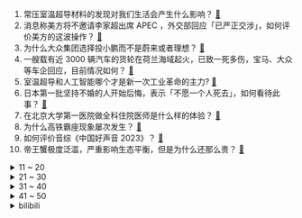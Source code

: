 1. 常压室温超导材料的发现对我们生活会产生什么影响？ [:link:](https://www.zhihu.com/question/614238747)
2. 消息称美方将不邀请李家超出席 APEC ，外交部回应「已严正交涉」，如何评价美方的这波操作？ [:link:](https://www.zhihu.com/question/614509852)
3. 为什么大众集团选择投小鹏而不是蔚来或者理想？ [:link:](https://www.zhihu.com/question/614392253)
4. 一艘载有近 3000 辆汽车的货轮在荷兰海域起火，已致一死多伤，宝马、大众等车企回应，目前情况如何？ [:link:](https://www.zhihu.com/question/614410393)
5. 室温超导和人工智能哪个才是新一次工业革命的主力? [:link:](https://www.zhihu.com/question/614352067)
6. 日本第一批坚持不婚的人开始后悔，表示「不愿一个人死去」，如何看待此事？ [:link:](https://www.zhihu.com/question/613852754)
7. 在北京大学第一医院做全科住院医师是什么样的体验？ [:link:](https://www.zhihu.com/question/613859172)
8. 为什么高铁霸座现象屡次发生？ [:link:](https://www.zhihu.com/question/295289692)
9. 如何评价音综《中国好声音 2023》？ [:link:](https://www.zhihu.com/question/614498894)
10. 帝王蟹极度泛滥，严重影响生态平衡，但是为什么还那么贵？ [:link:](https://www.zhihu.com/question/49207776)
<details>
<summary>11 ~ 20</summary>

11. 中国首席经济学家论坛理事长连平表示我国房价从去年开始下跌，预计在第三季度见底，如何解读？ [:link:](https://www.zhihu.com/question/614450064)
12. 《封神第一部》中，为什么妲己爬出来后第一句话是「我的簪子呢」？ [:link:](https://www.zhihu.com/question/614224898)
13. 乐视创始人贾跃亭超4899万股乐视股票近期上架淘宝拍卖，能帮助他早日还清债务吗？ [:link:](https://www.zhihu.com/question/614398732)
14. 「鲜」是鱼和羊的组合，有没有把二者结合做出来的美食？为什么感觉鱼羊组合的菜很少在饭店看到呢？ [:link:](https://www.zhihu.com/question/561510660)
15. 第 31 届世界大学生夏季运动会在成都开幕，有哪些亮点值得关注？ [:link:](https://www.zhihu.com/question/614217003)
16. 摘核桃被村民索赔三千元，村民亲属称「是文玩核桃」，专家表示「单个鲜果价值不超过二十」，如何看待此事？ [:link:](https://www.zhihu.com/question/614255051)
17. 《崩坏：星穹铁道》的黑塔、瓦尔特等人会陷入魔阴身吗？ [:link:](https://www.zhihu.com/question/613890192)
18. 最新百强县榜单出炉，东部地区 65 个，东北仅剩一席，GDP 千亿的县域 54 个，哪些信息值得关注？ [:link:](https://www.zhihu.com/question/614395539)
19. 假如这次韩国常压室温超导材料被验证成功了，社会普通人可以怎么抓住机遇？ [:link:](https://www.zhihu.com/question/614232274)
20. 房东不退押金可以报警吗? [:link:](https://www.zhihu.com/question/392071822)
</details>
<details>
<summary>21 ~ 30</summary>

21. 中国女足对阵海地第 28 分钟，张睿蹬踏对手膝盖，主裁观看 VAR 后改判红牌，如何评价这次犯规？ [:link:](https://www.zhihu.com/question/614490646)
22. 7 月 28 日日本央行调整收益率曲线控制「YCC」政策，称将灵活控制10年期收益率，如何看待该举措？ [:link:](https://www.zhihu.com/question/614416032)
23. 如何评价刀郎新专辑里的《花妖》？ [:link:](https://www.zhihu.com/question/613733942)
24. 李清照的哪些诗词惊艳到了你? [:link:](https://www.zhihu.com/question/613937160)
25. 覃海洋连夺 100 米、 50 米蛙泳、男女 4*100 米混合泳接力三金，如何评价他本次世锦赛表现？ [:link:](https://www.zhihu.com/question/614134976)
26. NBA中哪个球星的球风适合普通人学习? [:link:](https://www.zhihu.com/question/614060367)
27. 2023 年女足世界杯中国 1:0 小胜海地，如何评价本场比赛？ [:link:](https://www.zhihu.com/question/614511463)
28. 一台笔记本电脑可以用多久？ [:link:](https://www.zhihu.com/question/612395658)
29. 怎么看待《甄嬛传》中纯元皇后这个角色？ [:link:](https://www.zhihu.com/question/36220302)
30. 下半年影响A股行情的海内外宏观因素，有哪些值得注意的新要点？有哪些重要的时间点值得关注？ [:link:](https://www.zhihu.com/question/614343102)
</details>
<details>
<summary>31 ~ 40</summary>

31. 覃海洋创造历史连夺蛙泳三金并打破 200 米蛙泳的世界纪录，你如何看待中国蛙泳的突破？ [:link:](https://www.zhihu.com/question/613735992)
32. 有哪些美白相关的专业「科技」，很值得被划重点？ [:link:](https://www.zhihu.com/question/614466140)
33. 异地打拼，父母生病该怎么办，如何平衡工作和照顾父母？ [:link:](https://www.zhihu.com/question/614409286)
34. 在游泳过程中，提高游泳速度和技术的关键是什么？ [:link:](https://www.zhihu.com/question/609181074)
35. 2023 年女足世界杯中国女足 1:0 海地收获首胜，张琳艳造点+王霜点球制胜，如何评价本场比赛？ [:link:](https://www.zhihu.com/question/614412774)
36. 《崩坏：星穹铁道》为什么成为了初中生们的新宠？ [:link:](https://www.zhihu.com/question/601969210)
37. 《三伏》游民评测 8.0 分，你对该游戏有哪些评价？ [:link:](https://www.zhihu.com/question/614435639)
38. 《不完美受害人》第 23 集拍得如何？有哪些值得关注的剧情点？ [:link:](https://www.zhihu.com/question/614487041)
39. 2023 长春航展有哪些惊喜瞬间？ [:link:](https://www.zhihu.com/question/614142272)
40. 回顾上半年投资市场，影响 A 股的内外部因素有哪些？下半年会有明显好转吗？ [:link:](https://www.zhihu.com/question/614394648)
</details>
<details>
<summary>41 ~ 50</summary>

41. 糖尿病全球患病率 30 余年间增长九成，2021 年达到 6.1%，各年龄段风险都升高，如何有效预防？ [:link:](https://www.zhihu.com/question/614444446)
42. 有哪些有爱的周末亲子活动？ [:link:](https://www.zhihu.com/question/42193170)
43. 年轻家庭的第一台SUV，选择长城哈弗枭龙MAX怎么样? [:link:](https://www.zhihu.com/question/612717932)
44. 《长相思》第 11-12 集拍得如何？有哪些值得关注的剧情点？ [:link:](https://www.zhihu.com/question/614464287)
45. 有没有什么好书推荐一下? [:link:](https://www.zhihu.com/question/611555680)
46. 如何评价王一博在大鹏的街舞电影《热烈》中的表现？ [:link:](https://www.zhihu.com/question/613046028)
47. 推特换标，小蓝鸟改为 X，有评估称品牌价值损失 40 亿-200 亿美元，如何看待此事？评估是否科学？ [:link:](https://www.zhihu.com/question/614546037)
48. 国足与韩国29战仅2胜10平17负胜率6.9%，世预赛和韩国同组，国足有希望战胜韩国吗？ [:link:](https://www.zhihu.com/question/614285547)
49. 在「老年人就医难」这个问题上，异地子女如何让父母享受到好的就医条件？ [:link:](https://www.zhihu.com/question/614337133)
50. 看完电影《热烈》以后你有什么样的感受？ [:link:](https://www.zhihu.com/question/614332307)
</details><details>
<summary>bilibili</summary>

</details>